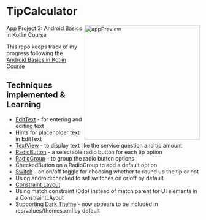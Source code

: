 # TipCalculator

<img align="right" src="" alt="appPreview" width="300"/>

App Project 3: Android Basics in Kotlin Course

This repo keeps track of my progress following the [Android Basics in Kotlin Course](https://developer.android.com/courses/android-basics-kotlin/course)

## Techniques implemented & Learning

- [EditText](https://developer.android.com/reference/kotlin/android/widget/EditText) - for entering and editing text
- Hints for placeholder text in EditText
- [TextView](https://developer.android.com/reference/kotlin/android/widget/TextView) - to display text like the service question and tip amount
- [RadioButton](https://developer.android.com/guide/topics/ui/controls/radiobutton#kotlin) - a selectable radio button for each tip option
- [RadioGroup](https://developer.android.com/reference/android/widget/RadioGroup) - to group the radio button options
- CheckedButton on a RadioGroup to add a default option
- [Switch](https://developer.android.com/reference/kotlin/android/widget/Switch) - an on/off toggle for choosing whether to round up the tip or not
- Using android:checked to set switches on or off by default
- [Constraint Layout](https://developer.android.com/training/constraint-layout)
- Using match constraint (0dp) instead of match parent for UI elements in a ConstraintLAyout
- Supporting [Dark Theme](https://developer.android.com/guide/topics/ui/look-and-feel/darktheme) - now appears to be included in res/values/themes.xml by default




